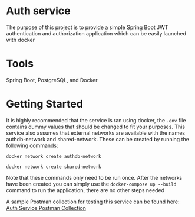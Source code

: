 # Auth service
The purpose of this project is to provide a simple Spring Boot JWT authentication and authorization application
which can be easily launched with docker

# Tools
Spring Boot, PostgreSQL, and Docker

# Getting Started
It is highly recommended that the service is ran using docker, the `.env` file contains dummy values that should be 
changed to fit your purposes. This service also assumes that external networks are available
with the names authdb-network and shared-network. These can be created by running the following commands:

`docker network create authdb-network`

`docker network create shared-network`

Note that these commands only need to be run once. After the networks have been created you can simply use the
`docker-compose up --build` command to run the application, there are no other steps needed

A sample Postman collection for testing this service can be found here:
[Auth Service Postman Collection](https://github.com/StrangeQuark/authservice/blob/develop/AuthService.postman_collection.json)

